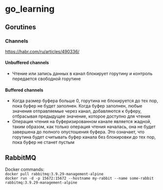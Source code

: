 # go_learning

## Gorutines

### Channels
https://habr.com/ru/articles/490336/  

#### Unbuffered channels
- Чтение или запись данных в канал блокирует горутину и контроль передается свободной горутине

#### Buffered channels
- Когда размер буфера больше 0, горутина не блокируется до тех пор, пока буфер не будет заполнен. Когда буфер заполнен, любые значения отправляемые через канал, добавляются к буферу, отбрасывая предыдущее значение, которое доступно для чтения  
- Операция чтения на буферизированном канале является жадной, таким образом, как только операция чтения началась, она не будет завершена до полного опустошения буфера. Это означает, что горутина будет считывать буфер канала без блокировки до тех пор, пока буфер не станет пустым  

## RabbitMQ
Docker commands:  
```docker pull rabbitmq:3.9.29-management-alpine```   
```docker run -d -p 15672:15672 --hostname my-rabbit --name some-rabbit rabbitmq:3.9.29-management-alpine```   